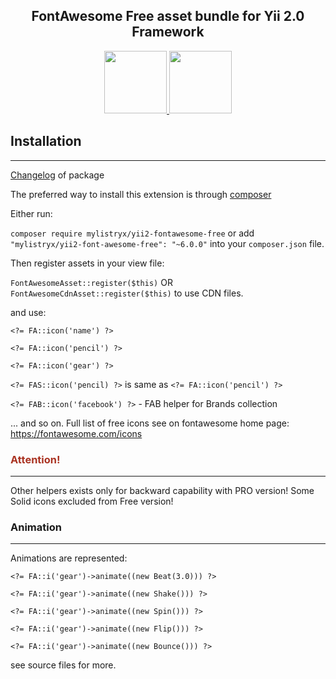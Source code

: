 <h2 style="text-align: center">
FontAwesome Free asset bundle for Yii 2.0 Framework
</h2>

<p align="center">
    <a href="https://github.com/yiisoft" target="_blank">
        <img src="https://avatars0.githubusercontent.com/u/993323" height="100px">
    </a>
    <a href="https::/fontawesome.io">
    <img src="https://upload.wikimedia.org/wikipedia/commons/thumb/5/5f/Font_Awesome_logomark_blue.svg/768px-Font_Awesome_logomark_blue.svg.png?20220809042108" width="100px">
    </a>
</p>

## Installation #

___

[Changelog](CHANGELOG.md) of package

The preferred way to install this extension is through [composer](http://getcomposer.org/download/)

Either run:

`composer require mylistryx/yii2-fontawesome-free`  or add `"mylistryx/yii2-font-awesome-free": "~6.0.0"` into your `composer.json` file.

Then register assets in your view file:

`FontAwesomeAsset::register($this)` OR `FontAwesomeCdnAsset::register($this)` to use CDN files.

and use:

`<?= FA::icon('name') ?>`

`<?= FA::icon('pencil') ?>`

`<?= FA::icon('gear') ?>`

`<?= FAS::icon('pencil) ?>` is same as `<?= FA::icon('pencil') ?>`

`<?= FAB::icon('facebook') ?>` - FAB helper for Brands collection

... and so on. Full list of free icons see on fontawesome home page:  https://fontawesome.com/icons

### <span style="color:#A32">Attention!</span>

---

Other helpers exists only for backward capability with PRO version! Some Solid icons excluded from Free version!

### Animation

---

Animations are represented:

`<?= FA::i('gear')->animate((new Beat(3.0))) ?>`

`<?= FA::i('gear')->animate((new Shake())) ?>`

`<?= FA::i('gear')->animate((new Spin())) ?>`

`<?= FA::i('gear')->animate((new Flip())) ?>`

`<?= FA::i('gear')->animate((new Bounce())) ?>`

see source files for more.


